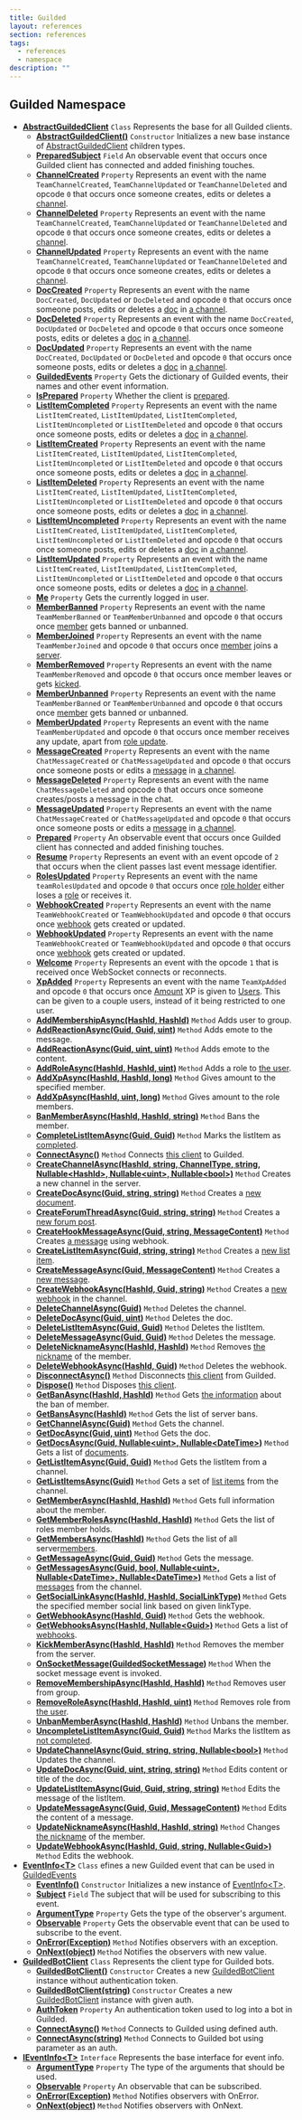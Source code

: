 ```yaml
---
title: Guilded
layout: references
section: references
tags:
  - references
  - namespace
description: ""
---
```


## Guilded Namespace
- **[AbstractGuildedClient](AbstractGuildedClient.md 'Guilded.AbstractGuildedClient')** `Class`
  Represents the base for all Guilded clients.
  - **[AbstractGuildedClient()](AbstractGuildedClient.AbstractGuildedClient().md 'Guilded.AbstractGuildedClient.AbstractGuildedClient()')** `Constructor`
    Initializes a new base instance of [AbstractGuildedClient](AbstractGuildedClient.md 'Guilded.AbstractGuildedClient') children types.
  - **[PreparedSubject](AbstractGuildedClient.PreparedSubject.md 'Guilded.AbstractGuildedClient.PreparedSubject')** `Field`
    An observable event that occurs once Guilded client has connected and added finishing touches.
  - **[ChannelCreated](AbstractGuildedClient.ChannelCreated.md 'Guilded.AbstractGuildedClient.ChannelCreated')** `Property`
    Represents an event with the name `TeamChannelCreated`, `TeamChannelUpdated` or `TeamChannelDeleted` and opcode `0` that occurs once someone creates, edits or deletes a [channel](https://docs.microsoft.com/en-us/dotnet/api/Guilded.Base.Events.ChannelEvent.Channel 'Guilded.Base.Events.ChannelEvent.Channel').
  - **[ChannelDeleted](AbstractGuildedClient.ChannelDeleted.md 'Guilded.AbstractGuildedClient.ChannelDeleted')** `Property`
    Represents an event with the name `TeamChannelCreated`, `TeamChannelUpdated` or `TeamChannelDeleted` and opcode `0` that occurs once someone creates, edits or deletes a [channel](https://docs.microsoft.com/en-us/dotnet/api/Guilded.Base.Events.ChannelEvent.Channel 'Guilded.Base.Events.ChannelEvent.Channel').
  - **[ChannelUpdated](AbstractGuildedClient.ChannelUpdated.md 'Guilded.AbstractGuildedClient.ChannelUpdated')** `Property`
    Represents an event with the name `TeamChannelCreated`, `TeamChannelUpdated` or `TeamChannelDeleted` and opcode `0` that occurs once someone creates, edits or deletes a [channel](https://docs.microsoft.com/en-us/dotnet/api/Guilded.Base.Events.ChannelEvent.Channel 'Guilded.Base.Events.ChannelEvent.Channel').
  - **[DocCreated](AbstractGuildedClient.DocCreated.md 'Guilded.AbstractGuildedClient.DocCreated')** `Property`
    Represents an event with the name `DocCreated`, `DocUpdated` or `DocDeleted` and opcode `0` that occurs once someone posts, edits or deletes a [doc](https://docs.microsoft.com/en-us/dotnet/api/Guilded.Base.Events.DocEvent.Doc 'Guilded.Base.Events.DocEvent.Doc') in [a channel](https://docs.microsoft.com/en-us/dotnet/api/Guilded.Base.Events.DocEvent.ChannelId 'Guilded.Base.Events.DocEvent.ChannelId').
  - **[DocDeleted](AbstractGuildedClient.DocDeleted.md 'Guilded.AbstractGuildedClient.DocDeleted')** `Property`
    Represents an event with the name `DocCreated`, `DocUpdated` or `DocDeleted` and opcode `0` that occurs once someone posts, edits or deletes a [doc](https://docs.microsoft.com/en-us/dotnet/api/Guilded.Base.Events.DocEvent.Doc 'Guilded.Base.Events.DocEvent.Doc') in [a channel](https://docs.microsoft.com/en-us/dotnet/api/Guilded.Base.Events.DocEvent.ChannelId 'Guilded.Base.Events.DocEvent.ChannelId').
  - **[DocUpdated](AbstractGuildedClient.DocUpdated.md 'Guilded.AbstractGuildedClient.DocUpdated')** `Property`
    Represents an event with the name `DocCreated`, `DocUpdated` or `DocDeleted` and opcode `0` that occurs once someone posts, edits or deletes a [doc](https://docs.microsoft.com/en-us/dotnet/api/Guilded.Base.Events.DocEvent.Doc 'Guilded.Base.Events.DocEvent.Doc') in [a channel](https://docs.microsoft.com/en-us/dotnet/api/Guilded.Base.Events.DocEvent.ChannelId 'Guilded.Base.Events.DocEvent.ChannelId').
  - **[GuildedEvents](AbstractGuildedClient.GuildedEvents.md 'Guilded.AbstractGuildedClient.GuildedEvents')** `Property`
    Gets the dictionary of Guilded events, their names and other event information.
  - **[IsPrepared](AbstractGuildedClient.IsPrepared.md 'Guilded.AbstractGuildedClient.IsPrepared')** `Property`
    Whether the client is [prepared](AbstractGuildedClient.Prepared.md 'Guilded.AbstractGuildedClient.Prepared').
  - **[ListItemCompleted](AbstractGuildedClient.ListItemCompleted.md 'Guilded.AbstractGuildedClient.ListItemCompleted')** `Property`
    Represents an event with the name `ListItemCreated`, `ListItemUpdated`, `ListItemCompleted`, `ListItemUncompleted` or `ListItemDeleted` and opcode `0` that occurs once someone posts, edits or deletes a [doc](https://docs.microsoft.com/en-us/dotnet/api/Guilded.Base.Events.DocEvent.Doc 'Guilded.Base.Events.DocEvent.Doc') in [a channel](https://docs.microsoft.com/en-us/dotnet/api/Guilded.Base.Events.ListItemEvent.ChannelId 'Guilded.Base.Events.ListItemEvent.ChannelId').
  - **[ListItemCreated](AbstractGuildedClient.ListItemCreated.md 'Guilded.AbstractGuildedClient.ListItemCreated')** `Property`
    Represents an event with the name `ListItemCreated`, `ListItemUpdated`, `ListItemCompleted`, `ListItemUncompleted` or `ListItemDeleted` and opcode `0` that occurs once someone posts, edits or deletes a [doc](https://docs.microsoft.com/en-us/dotnet/api/Guilded.Base.Events.DocEvent.Doc 'Guilded.Base.Events.DocEvent.Doc') in [a channel](https://docs.microsoft.com/en-us/dotnet/api/Guilded.Base.Events.ListItemEvent.ChannelId 'Guilded.Base.Events.ListItemEvent.ChannelId').
  - **[ListItemDeleted](AbstractGuildedClient.ListItemDeleted.md 'Guilded.AbstractGuildedClient.ListItemDeleted')** `Property`
    Represents an event with the name `ListItemCreated`, `ListItemUpdated`, `ListItemCompleted`, `ListItemUncompleted` or `ListItemDeleted` and opcode `0` that occurs once someone posts, edits or deletes a [doc](https://docs.microsoft.com/en-us/dotnet/api/Guilded.Base.Events.DocEvent.Doc 'Guilded.Base.Events.DocEvent.Doc') in [a channel](https://docs.microsoft.com/en-us/dotnet/api/Guilded.Base.Events.ListItemEvent.ChannelId 'Guilded.Base.Events.ListItemEvent.ChannelId').
  - **[ListItemUncompleted](AbstractGuildedClient.ListItemUncompleted.md 'Guilded.AbstractGuildedClient.ListItemUncompleted')** `Property`
    Represents an event with the name `ListItemCreated`, `ListItemUpdated`, `ListItemCompleted`, `ListItemUncompleted` or `ListItemDeleted` and opcode `0` that occurs once someone posts, edits or deletes a [doc](https://docs.microsoft.com/en-us/dotnet/api/Guilded.Base.Events.DocEvent.Doc 'Guilded.Base.Events.DocEvent.Doc') in [a channel](https://docs.microsoft.com/en-us/dotnet/api/Guilded.Base.Events.ListItemEvent.ChannelId 'Guilded.Base.Events.ListItemEvent.ChannelId').
  - **[ListItemUpdated](AbstractGuildedClient.ListItemUpdated.md 'Guilded.AbstractGuildedClient.ListItemUpdated')** `Property`
    Represents an event with the name `ListItemCreated`, `ListItemUpdated`, `ListItemCompleted`, `ListItemUncompleted` or `ListItemDeleted` and opcode `0` that occurs once someone posts, edits or deletes a [doc](https://docs.microsoft.com/en-us/dotnet/api/Guilded.Base.Events.DocEvent.Doc 'Guilded.Base.Events.DocEvent.Doc') in [a channel](https://docs.microsoft.com/en-us/dotnet/api/Guilded.Base.Events.ListItemEvent.ChannelId 'Guilded.Base.Events.ListItemEvent.ChannelId').
  - **[Me](AbstractGuildedClient.Me.md 'Guilded.AbstractGuildedClient.Me')** `Property`
    Gets the currently logged in user.
  - **[MemberBanned](AbstractGuildedClient.MemberBanned.md 'Guilded.AbstractGuildedClient.MemberBanned')** `Property`
    Represents an event with the name `TeamMemberBanned` or `TeamMemberUnbanned` and opcode `0` that occurs once [member](MemberBan.User.md 'Guilded.Base.Servers.MemberBan.User') gets banned or unbanned.
  - **[MemberJoined](AbstractGuildedClient.MemberJoined.md 'Guilded.AbstractGuildedClient.MemberJoined')** `Property`
    Represents an event with the name `TeamMemberJoined` and opcode `0` that occurs once [member](MemberJoinedEvent.Member.md 'Guilded.Base.Events.MemberJoinedEvent.Member') joins a [server](MemberJoinedEvent.ServerId.md 'Guilded.Base.Events.MemberJoinedEvent.ServerId').
  - **[MemberRemoved](AbstractGuildedClient.MemberRemoved.md 'Guilded.AbstractGuildedClient.MemberRemoved')** `Property`
    Represents an event with the name `TeamMemberRemoved` and opcode `0` that occurs once member leaves or gets [kicked](MemberRemovedEvent.IsKick.md 'Guilded.Base.Events.MemberRemovedEvent.IsKick').
  - **[MemberUnbanned](AbstractGuildedClient.MemberUnbanned.md 'Guilded.AbstractGuildedClient.MemberUnbanned')** `Property`
    Represents an event with the name `TeamMemberBanned` or `TeamMemberUnbanned` and opcode `0` that occurs once [member](MemberBan.User.md 'Guilded.Base.Servers.MemberBan.User') gets banned or unbanned.
  - **[MemberUpdated](AbstractGuildedClient.MemberUpdated.md 'Guilded.AbstractGuildedClient.MemberUpdated')** `Property`
    Represents an event with the name `TeamMemberUpdated` and opcode `0` that occurs once member receives any update, apart from [role update](RolesUpdatedEvent.md 'Guilded.Base.Events.RolesUpdatedEvent').
  - **[MessageCreated](AbstractGuildedClient.MessageCreated.md 'Guilded.AbstractGuildedClient.MessageCreated')** `Property`
    Represents an event with the name `ChatMessageCreated` or `ChatMessageUpdated` and opcode `0` that occurs once someone posts or edits a [message](MessageEvent_T_.Message.md 'Guilded.Base.Events.MessageEvent`1.Message') in [a channel](MessageEvent.ChannelId.md 'Guilded.Base.Events.MessageEvent.ChannelId').
  - **[MessageDeleted](AbstractGuildedClient.MessageDeleted.md 'Guilded.AbstractGuildedClient.MessageDeleted')** `Property`
    Represents an event with the name `ChatMessageDeleted` and opcode `0` that occurs once someone creates/posts a message in the chat.
  - **[MessageUpdated](AbstractGuildedClient.MessageUpdated.md 'Guilded.AbstractGuildedClient.MessageUpdated')** `Property`
    Represents an event with the name `ChatMessageCreated` or `ChatMessageUpdated` and opcode `0` that occurs once someone posts or edits a [message](MessageEvent_T_.Message.md 'Guilded.Base.Events.MessageEvent`1.Message') in [a channel](MessageEvent.ChannelId.md 'Guilded.Base.Events.MessageEvent.ChannelId').
  - **[Prepared](AbstractGuildedClient.Prepared.md 'Guilded.AbstractGuildedClient.Prepared')** `Property`
    An observable event that occurs once Guilded client has connected and added finishing touches.
  - **[Resume](AbstractGuildedClient.Resume.md 'Guilded.AbstractGuildedClient.Resume')** `Property`
    Represents an event with an event opcode of `2` that occurs when the client passes last event message identifier.
  - **[RolesUpdated](AbstractGuildedClient.RolesUpdated.md 'Guilded.AbstractGuildedClient.RolesUpdated')** `Property`
    Represents an event with the name `teamRolesUpdated` and opcode `0` that occurs once [role holder](RolesUpdatedEvent.RolesUpdated.UserId.md 'Guilded.Base.Events.RolesUpdatedEvent.RolesUpdated.UserId') either loses a [role](RolesUpdatedEvent.RolesUpdated.RoleIds.md 'Guilded.Base.Events.RolesUpdatedEvent.RolesUpdated.RoleIds') or receives it.
  - **[WebhookCreated](AbstractGuildedClient.WebhookCreated.md 'Guilded.AbstractGuildedClient.WebhookCreated')** `Property`
    Represents an event with the name `TeamWebhookCreated` or `TeamWebhookUpdated` and opcode `0` that occurs once [webhook](WebhookEvent.Webhook.md 'Guilded.Base.Events.WebhookEvent.Webhook') gets created or updated.
  - **[WebhookUpdated](AbstractGuildedClient.WebhookUpdated.md 'Guilded.AbstractGuildedClient.WebhookUpdated')** `Property`
    Represents an event with the name `TeamWebhookCreated` or `TeamWebhookUpdated` and opcode `0` that occurs once [webhook](WebhookEvent.Webhook.md 'Guilded.Base.Events.WebhookEvent.Webhook') gets created or updated.
  - **[Welcome](AbstractGuildedClient.Welcome.md 'Guilded.AbstractGuildedClient.Welcome')** `Property`
    Represents an event with the opcode `1` that is received once WebSocket connects or reconnects.
  - **[XpAdded](AbstractGuildedClient.XpAdded.md 'Guilded.AbstractGuildedClient.XpAdded')** `Property`
    Represents an event with the name `TeamXpAdded` and opcode `0` that occurs once [Amount](XpAddedEvent.Amount.md 'Guilded.Base.Events.XpAddedEvent.Amount') XP is given to [Users](XpAddedEvent.Users.md 'Guilded.Base.Events.XpAddedEvent.Users'). This can be given to a couple users, instead of it being restricted to one user.
  - **[AddMembershipAsync(HashId, HashId)](AbstractGuildedClient.AddMembershipAsync(HashId,HashId).md 'Guilded.AbstractGuildedClient.AddMembershipAsync(Guilded.Base.HashId, Guilded.Base.HashId)')** `Method`
    Adds user to group.
  - **[AddReactionAsync(Guid, Guid, uint)](AbstractGuildedClient.AddReactionAsync(Guid,Guid,uint).md 'Guilded.AbstractGuildedClient.AddReactionAsync(Guid, Guid, uint)')** `Method`
    Adds emote to the message.
  - **[AddReactionAsync(Guid, uint, uint)](AbstractGuildedClient.AddReactionAsync(Guid,uint,uint).md 'Guilded.AbstractGuildedClient.AddReactionAsync(Guid, uint, uint)')** `Method`
    Adds emote to the content.
  - **[AddRoleAsync(HashId, HashId, uint)](AbstractGuildedClient.AddRoleAsync(HashId,HashId,uint).md 'Guilded.AbstractGuildedClient.AddRoleAsync(Guilded.Base.HashId, Guilded.Base.HashId, uint)')** `Method`
    Adds a role to [the user](User.md 'Guilded.Base.Users.User').
  - **[AddXpAsync(HashId, HashId, long)](AbstractGuildedClient.AddXpAsync(HashId,HashId,long).md 'Guilded.AbstractGuildedClient.AddXpAsync(Guilded.Base.HashId, Guilded.Base.HashId, long)')** `Method`
    Gives amount to the specified member.
  - **[AddXpAsync(HashId, uint, long)](AbstractGuildedClient.AddXpAsync(HashId,uint,long).md 'Guilded.AbstractGuildedClient.AddXpAsync(Guilded.Base.HashId, uint, long)')** `Method`
    Gives amount to the role members.
  - **[BanMemberAsync(HashId, HashId, string)](AbstractGuildedClient.BanMemberAsync(HashId,HashId,string).md 'Guilded.AbstractGuildedClient.BanMemberAsync(Guilded.Base.HashId, Guilded.Base.HashId, string)')** `Method`
    Bans the member.
  - **[CompleteListItemAsync(Guid, Guid)](AbstractGuildedClient.CompleteListItemAsync(Guid,Guid).md 'Guilded.AbstractGuildedClient.CompleteListItemAsync(Guid, Guid)')** `Method`
    Marks the listItem as [completed](https://docs.microsoft.com/en-us/dotnet/api/Guilded.Base.Content.ListItemBase-1.IsCompleted 'Guilded.Base.Content.ListItemBase`1.IsCompleted').
  - **[ConnectAsync()](AbstractGuildedClient.ConnectAsync().md 'Guilded.AbstractGuildedClient.ConnectAsync()')** `Method`
    Connects [this client](AbstractGuildedClient.md 'Guilded.AbstractGuildedClient') to Guilded.
  - **[CreateChannelAsync(HashId, string, ChannelType, string, Nullable&lt;HashId&gt;, Nullable&lt;uint&gt;, Nullable&lt;bool&gt;)](AbstractGuildedClient.CreateChannelAsync(HashId,string,ChannelType,string,Nullable_HashId_,Nullable_uint_,Nullable_bool_).md 'Guilded.AbstractGuildedClient.CreateChannelAsync(Guilded.Base.HashId, string, Guilded.Base.Servers.ChannelType, string, System.Nullable<Guilded.Base.HashId>, System.Nullable<uint>, System.Nullable<bool>)')** `Method`
    Creates a new channel in the server.
  - **[CreateDocAsync(Guid, string, string)](AbstractGuildedClient.CreateDocAsync(Guid,string,string).md 'Guilded.AbstractGuildedClient.CreateDocAsync(Guid, string, string)')** `Method`
    Creates a [new document](Doc.md 'Guilded.Base.Content.Doc').
  - **[CreateForumThreadAsync(Guid, string, string)](AbstractGuildedClient.CreateForumThreadAsync(Guid,string,string).md 'Guilded.AbstractGuildedClient.CreateForumThreadAsync(Guid, string, string)')** `Method`
    Creates a [new forum post](ForumThread.md 'Guilded.Base.Content.ForumThread').
  - **[CreateHookMessageAsync(Guid, string, MessageContent)](AbstractGuildedClient.CreateHookMessageAsync(Guid,string,MessageContent).md 'Guilded.AbstractGuildedClient.CreateHookMessageAsync(Guid, string, Guilded.Base.Content.MessageContent)')** `Method`
    Creates [a message](Message.md 'Guilded.Base.Content.Message') using webhook.
  - **[CreateListItemAsync(Guid, string, string)](AbstractGuildedClient.CreateListItemAsync(Guid,string,string).md 'Guilded.AbstractGuildedClient.CreateListItemAsync(Guid, string, string)')** `Method`
    Creates a [new list item](https://docs.microsoft.com/en-us/dotnet/api/Guilded.Base.Content.ListItem 'Guilded.Base.Content.ListItem').
  - **[CreateMessageAsync(Guid, MessageContent)](AbstractGuildedClient.CreateMessageAsync(Guid,MessageContent).md 'Guilded.AbstractGuildedClient.CreateMessageAsync(Guid, Guilded.Base.Content.MessageContent)')** `Method`
    Creates a [new message](Message.md 'Guilded.Base.Content.Message').
  - **[CreateWebhookAsync(HashId, Guid, string)](AbstractGuildedClient.CreateWebhookAsync(HashId,Guid,string).md 'Guilded.AbstractGuildedClient.CreateWebhookAsync(Guilded.Base.HashId, Guid, string)')** `Method`
    Creates a [new webhook](Webhook.md 'Guilded.Base.Servers.Webhook') in the channel.
  - **[DeleteChannelAsync(Guid)](AbstractGuildedClient.DeleteChannelAsync(Guid).md 'Guilded.AbstractGuildedClient.DeleteChannelAsync(Guid)')** `Method`
    Deletes the channel.
  - **[DeleteDocAsync(Guid, uint)](AbstractGuildedClient.DeleteDocAsync(Guid,uint).md 'Guilded.AbstractGuildedClient.DeleteDocAsync(Guid, uint)')** `Method`
    Deletes the doc.
  - **[DeleteListItemAsync(Guid, Guid)](AbstractGuildedClient.DeleteListItemAsync(Guid,Guid).md 'Guilded.AbstractGuildedClient.DeleteListItemAsync(Guid, Guid)')** `Method`
    Deletes the listItem.
  - **[DeleteMessageAsync(Guid, Guid)](AbstractGuildedClient.DeleteMessageAsync(Guid,Guid).md 'Guilded.AbstractGuildedClient.DeleteMessageAsync(Guid, Guid)')** `Method`
    Deletes the message.
  - **[DeleteNicknameAsync(HashId, HashId)](AbstractGuildedClient.DeleteNicknameAsync(HashId,HashId).md 'Guilded.AbstractGuildedClient.DeleteNicknameAsync(Guilded.Base.HashId, Guilded.Base.HashId)')** `Method`
    Removes [the nickname](Member.Nickname.md 'Guilded.Base.Servers.Member.Nickname') of the member.
  - **[DeleteWebhookAsync(HashId, Guid)](AbstractGuildedClient.DeleteWebhookAsync(HashId,Guid).md 'Guilded.AbstractGuildedClient.DeleteWebhookAsync(Guilded.Base.HashId, Guid)')** `Method`
    Deletes the webhook.
  - **[DisconnectAsync()](AbstractGuildedClient.DisconnectAsync().md 'Guilded.AbstractGuildedClient.DisconnectAsync()')** `Method`
    Disconnects [this client](AbstractGuildedClient.md 'Guilded.AbstractGuildedClient') from Guilded.
  - **[Dispose()](AbstractGuildedClient.Dispose().md 'Guilded.AbstractGuildedClient.Dispose()')** `Method`
    Disposes [this client](AbstractGuildedClient.md 'Guilded.AbstractGuildedClient').
  - **[GetBanAsync(HashId, HashId)](AbstractGuildedClient.GetBanAsync(HashId,HashId).md 'Guilded.AbstractGuildedClient.GetBanAsync(Guilded.Base.HashId, Guilded.Base.HashId)')** `Method`
    Gets [the information](MemberBan.md 'Guilded.Base.Servers.MemberBan') about the ban of member.
  - **[GetBansAsync(HashId)](AbstractGuildedClient.GetBansAsync(HashId).md 'Guilded.AbstractGuildedClient.GetBansAsync(Guilded.Base.HashId)')** `Method`
    Gets the list of server bans.
  - **[GetChannelAsync(Guid)](AbstractGuildedClient.GetChannelAsync(Guid).md 'Guilded.AbstractGuildedClient.GetChannelAsync(Guid)')** `Method`
    Gets the channel.
  - **[GetDocAsync(Guid, uint)](AbstractGuildedClient.GetDocAsync(Guid,uint).md 'Guilded.AbstractGuildedClient.GetDocAsync(Guid, uint)')** `Method`
    Gets the doc.
  - **[GetDocsAsync(Guid, Nullable&lt;uint&gt;, Nullable&lt;DateTime&gt;)](AbstractGuildedClient.GetDocsAsync(Guid,Nullable_uint_,Nullable_DateTime_).md 'Guilded.AbstractGuildedClient.GetDocsAsync(Guid, System.Nullable<uint>, System.Nullable<System.DateTime>)')** `Method`
    Gets a list of [documents](Doc.md 'Guilded.Base.Content.Doc').
  - **[GetListItemAsync(Guid, Guid)](AbstractGuildedClient.GetListItemAsync(Guid,Guid).md 'Guilded.AbstractGuildedClient.GetListItemAsync(Guid, Guid)')** `Method`
    Gets the listItem from a channel.
  - **[GetListItemsAsync(Guid)](AbstractGuildedClient.GetListItemsAsync(Guid).md 'Guilded.AbstractGuildedClient.GetListItemsAsync(Guid)')** `Method`
    Gets a set of [list items](https://docs.microsoft.com/en-us/dotnet/api/Guilded.Base.Content.ListItem 'Guilded.Base.Content.ListItem') from the channel.
  - **[GetMemberAsync(HashId, HashId)](AbstractGuildedClient.GetMemberAsync(HashId,HashId).md 'Guilded.AbstractGuildedClient.GetMemberAsync(Guilded.Base.HashId, Guilded.Base.HashId)')** `Method`
    Gets full information about the member.
  - **[GetMemberRolesAsync(HashId, HashId)](AbstractGuildedClient.GetMemberRolesAsync(HashId,HashId).md 'Guilded.AbstractGuildedClient.GetMemberRolesAsync(Guilded.Base.HashId, Guilded.Base.HashId)')** `Method`
    Gets the list of roles member holds.
  - **[GetMembersAsync(HashId)](AbstractGuildedClient.GetMembersAsync(HashId).md 'Guilded.AbstractGuildedClient.GetMembersAsync(Guilded.Base.HashId)')** `Method`
    Gets the list of all server[members](Member.md 'Guilded.Base.Servers.Member').
  - **[GetMessageAsync(Guid, Guid)](AbstractGuildedClient.GetMessageAsync(Guid,Guid).md 'Guilded.AbstractGuildedClient.GetMessageAsync(Guid, Guid)')** `Method`
    Gets the message.
  - **[GetMessagesAsync(Guid, bool, Nullable&lt;uint&gt;, Nullable&lt;DateTime&gt;, Nullable&lt;DateTime&gt;)](AbstractGuildedClient.GetMessagesAsync(Guid,bool,Nullable_uint_,Nullable_DateTime_,Nullable_DateTime_).md 'Guilded.AbstractGuildedClient.GetMessagesAsync(Guid, bool, System.Nullable<uint>, System.Nullable<System.DateTime>, System.Nullable<System.DateTime>)')** `Method`
    Gets a list of [messages](Message.md 'Guilded.Base.Content.Message') from the channel.
  - **[GetSocialLinkAsync(HashId, HashId, SocialLinkType)](AbstractGuildedClient.GetSocialLinkAsync(HashId,HashId,SocialLinkType).md 'Guilded.AbstractGuildedClient.GetSocialLinkAsync(Guilded.Base.HashId, Guilded.Base.HashId, Guilded.Base.Users.SocialLinkType)')** `Method`
    Gets the specified member social link based on given linkType.
  - **[GetWebhookAsync(HashId, Guid)](AbstractGuildedClient.GetWebhookAsync(HashId,Guid).md 'Guilded.AbstractGuildedClient.GetWebhookAsync(Guilded.Base.HashId, Guid)')** `Method`
    Gets the webhook.
  - **[GetWebhooksAsync(HashId, Nullable&lt;Guid&gt;)](AbstractGuildedClient.GetWebhooksAsync(HashId,Nullable_Guid_).md 'Guilded.AbstractGuildedClient.GetWebhooksAsync(Guilded.Base.HashId, System.Nullable<Guid>)')** `Method`
    Gets a list of [webhooks](Webhook.md 'Guilded.Base.Servers.Webhook').
  - **[KickMemberAsync(HashId, HashId)](AbstractGuildedClient.KickMemberAsync(HashId,HashId).md 'Guilded.AbstractGuildedClient.KickMemberAsync(Guilded.Base.HashId, Guilded.Base.HashId)')** `Method`
    Removes the member from the server.
  - **[OnSocketMessage(GuildedSocketMessage)](AbstractGuildedClient.OnSocketMessage(GuildedSocketMessage).md 'Guilded.AbstractGuildedClient.OnSocketMessage(Guilded.Base.Events.GuildedSocketMessage)')** `Method`
    When the socket message event is invoked.
  - **[RemoveMembershipAsync(HashId, HashId)](AbstractGuildedClient.RemoveMembershipAsync(HashId,HashId).md 'Guilded.AbstractGuildedClient.RemoveMembershipAsync(Guilded.Base.HashId, Guilded.Base.HashId)')** `Method`
    Removes user from group.
  - **[RemoveRoleAsync(HashId, HashId, uint)](AbstractGuildedClient.RemoveRoleAsync(HashId,HashId,uint).md 'Guilded.AbstractGuildedClient.RemoveRoleAsync(Guilded.Base.HashId, Guilded.Base.HashId, uint)')** `Method`
    Removes role from [the user](User.md 'Guilded.Base.Users.User').
  - **[UnbanMemberAsync(HashId, HashId)](AbstractGuildedClient.UnbanMemberAsync(HashId,HashId).md 'Guilded.AbstractGuildedClient.UnbanMemberAsync(Guilded.Base.HashId, Guilded.Base.HashId)')** `Method`
    Unbans the member.
  - **[UncompleteListItemAsync(Guid, Guid)](AbstractGuildedClient.UncompleteListItemAsync(Guid,Guid).md 'Guilded.AbstractGuildedClient.UncompleteListItemAsync(Guid, Guid)')** `Method`
    Marks the listItem as [not completed](https://docs.microsoft.com/en-us/dotnet/api/Guilded.Base.Content.ListItemBase-1.IsCompleted 'Guilded.Base.Content.ListItemBase`1.IsCompleted').
  - **[UpdateChannelAsync(Guid, string, string, Nullable&lt;bool&gt;)](AbstractGuildedClient.UpdateChannelAsync(Guid,string,string,Nullable_bool_).md 'Guilded.AbstractGuildedClient.UpdateChannelAsync(Guid, string, string, System.Nullable<bool>)')** `Method`
    Updates the channel.
  - **[UpdateDocAsync(Guid, uint, string, string)](AbstractGuildedClient.UpdateDocAsync(Guid,uint,string,string).md 'Guilded.AbstractGuildedClient.UpdateDocAsync(Guid, uint, string, string)')** `Method`
    Edits content or title of the doc.
  - **[UpdateListItemAsync(Guid, Guid, string, string)](AbstractGuildedClient.UpdateListItemAsync(Guid,Guid,string,string).md 'Guilded.AbstractGuildedClient.UpdateListItemAsync(Guid, Guid, string, string)')** `Method`
    Edits the message of the listItem.
  - **[UpdateMessageAsync(Guid, Guid, MessageContent)](AbstractGuildedClient.UpdateMessageAsync(Guid,Guid,MessageContent).md 'Guilded.AbstractGuildedClient.UpdateMessageAsync(Guid, Guid, Guilded.Base.Content.MessageContent)')** `Method`
    Edits the content of a message.
  - **[UpdateNicknameAsync(HashId, HashId, string)](AbstractGuildedClient.UpdateNicknameAsync(HashId,HashId,string).md 'Guilded.AbstractGuildedClient.UpdateNicknameAsync(Guilded.Base.HashId, Guilded.Base.HashId, string)')** `Method`
    Changes [the nickname](Member.Nickname.md 'Guilded.Base.Servers.Member.Nickname') of the member.
  - **[UpdateWebhookAsync(HashId, Guid, string, Nullable&lt;Guid&gt;)](AbstractGuildedClient.UpdateWebhookAsync(HashId,Guid,string,Nullable_Guid_).md 'Guilded.AbstractGuildedClient.UpdateWebhookAsync(Guilded.Base.HashId, Guid, string, System.Nullable<Guid>)')** `Method`
    Edits the webhook.
- **[EventInfo&lt;T&gt;](EventInfo_T_.md 'Guilded.EventInfo<T>')** `Class`
  efines a new Guilded event that can be used in [GuildedEvents](AbstractGuildedClient.GuildedEvents.md 'Guilded.AbstractGuildedClient.GuildedEvents')
  - **[EventInfo()](EventInfo_T_.EventInfo().md 'Guilded.EventInfo<T>.EventInfo()')** `Constructor`
    Initializes a new instance of [EventInfo&lt;T&gt;](EventInfo_T_.md 'Guilded.EventInfo<T>').
  - **[Subject](EventInfo_T_.Subject.md 'Guilded.EventInfo<T>.Subject')** `Field`
    The subject that will be used for subscribing to this event.
  - **[ArgumentType](EventInfo_T_.ArgumentType.md 'Guilded.EventInfo<T>.ArgumentType')** `Property`
    Gets the type of the observer's argument.
  - **[Observable](EventInfo_T_.Observable.md 'Guilded.EventInfo<T>.Observable')** `Property`
    Gets the observable event that can be used to subscribe to the event.
  - **[OnError(Exception)](EventInfo_T_.OnError(Exception).md 'Guilded.EventInfo<T>.OnError(System.Exception)')** `Method`
    Notifies observers with an exception.
  - **[OnNext(object)](EventInfo_T_.OnNext(object).md 'Guilded.EventInfo<T>.OnNext(object)')** `Method`
    Notifies the observers with new value.
- **[GuildedBotClient](GuildedBotClient.md 'Guilded.GuildedBotClient')** `Class`
  Represents the client type for Guilded bots.
  - **[GuildedBotClient()](GuildedBotClient.GuildedBotClient().md 'Guilded.GuildedBotClient.GuildedBotClient()')** `Constructor`
    Creates a new [GuildedBotClient](GuildedBotClient.md 'Guilded.GuildedBotClient') instance without authentication token.
  - **[GuildedBotClient(string)](GuildedBotClient.GuildedBotClient(string).md 'Guilded.GuildedBotClient.GuildedBotClient(string)')** `Constructor`
    Creates a new [GuildedBotClient](GuildedBotClient.md 'Guilded.GuildedBotClient') instance with given auth.
  - **[AuthToken](GuildedBotClient.AuthToken.md 'Guilded.GuildedBotClient.AuthToken')** `Property`
    An authentication token used to log into a bot in Guilded.
  - **[ConnectAsync()](GuildedBotClient.ConnectAsync().md 'Guilded.GuildedBotClient.ConnectAsync()')** `Method`
    Connects to Guilded using defined auth.
  - **[ConnectAsync(string)](GuildedBotClient.ConnectAsync(string).md 'Guilded.GuildedBotClient.ConnectAsync(string)')** `Method`
    Connects to Guilded bot using parameter as an auth.
- **[IEventInfo&lt;T&gt;](IEventInfo_T_.md 'Guilded.IEventInfo<T>')** `Interface`
  Represents the base interface for event info.
  - **[ArgumentType](IEventInfo_T_.ArgumentType.md 'Guilded.IEventInfo<T>.ArgumentType')** `Property`
    The type of the arguments that should be used.
  - **[Observable](IEventInfo_T_.Observable.md 'Guilded.IEventInfo<T>.Observable')** `Property`
    An observable that can be subscribed.
  - **[OnError(Exception)](IEventInfo_T_.OnError(Exception).md 'Guilded.IEventInfo<T>.OnError(System.Exception)')** `Method`
    Notifies observers with OnError.
  - **[OnNext(object)](IEventInfo_T_.OnNext(object).md 'Guilded.IEventInfo<T>.OnNext(object)')** `Method`
    Notifies observers with OnNext.